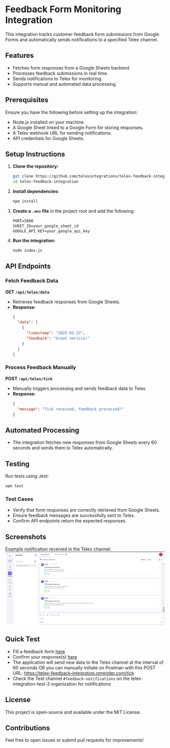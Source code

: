 # Feedback Form Monitoring Integration

This integration tracks customer feedback form submissions from Google Forms and automatically sends notifications to a specified Telex channel.

## Features
- Fetches form responses from a Google Sheets backend.
- Processes feedback submissions in real time.
- Sends notifications to Telex for monitoring.
- Supports manual and automated data processing.

## Prerequisites
Ensure you have the following before setting up the integration:
- Node.js installed on your machine.
- A Google Sheet linked to a Google Form for storing responses.
- A Telex webhook URL for sending notifications.
- API credentials for Google Sheets.

## Setup Instructions
1. **Clone the repository:**
   ```sh
   git clone https://github.com/telexintegrations/telex-feedback-integration.git
   cd telex-feedback-integration
   ```

2. **Install dependencies:**
   ```sh
   npm install
   ```

3. **Create a `.env` file** in the project root and add the following:
   ```env
   PORT=3000
   SHEET_ID=your_google_sheet_id
   GOOGLE_API_KEY=your_google_api_key
   ```

4. **Run the integration:**
   ```sh
   node index.js
   ```

## API Endpoints
### Fetch Feedback Data
**GET `/api/telex/data`**
- Retrieves feedback responses from Google Sheets.
- **Response:**
  ```json
  {
    "data": [
      {
        "timestamp": "2025-02-22",
        "feedback": "Great service!"
      }
    ]
  }
  ```

### Process Feedback Manually
**POST `/api/telex/tick`**
- Manually triggers processing and sends feedback data to Telex.
- **Response:**
  ```json
  {
    "message": "Tick received, feedback processed!"
  }
  ```

## Automated Processing
- The integration fetches new responses from Google Sheets every 60 seconds and sends them to Telex automatically.

## Testing
Run tests using Jest:
```sh
npm test
```

### Test Cases
- Verify that form responses are correctly retrieved from Google Sheets.
- Ensure feedback messages are successfully sent to Telex.
- Confirm API endpoints return the expected responses.

## Screenshots
Example notification received in the Telex channel:
![Telex Channel Notification](screenshots/telex_notification.png)

## Quick Test
- Fill a feedback form [here](https://forms.gle/LRWZU2VegVwiXWcF9)
- Confirm your response(s) [here](https://docs.google.com/spreadsheets/d/1d6tldVy6N-i5EwHtlkxvc5yxG1HN3S84no0bFH-wdzw/edit?usp=sharing)
- The application will send new data to the Telex channel at the interval of 60 seconds OR you can manually initiate on Postman with this POST URL: https://telex-feedback-integration.onrender.com/tick
- Check the Test channel ```#feedback-notifications``` on the telex-integration-test-3 organization for notifications

## License
This project is open-source and available under the MIT License.

## Contributions
Feel free to open issues or submit pull requests for improvements!
